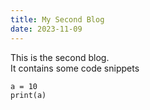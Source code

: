 ```yaml
---
title: My Second Blog
date: 2023-11-09
---
```


This is the second blog.  
It contains some code snippets
```
a = 10
print(a)
```
